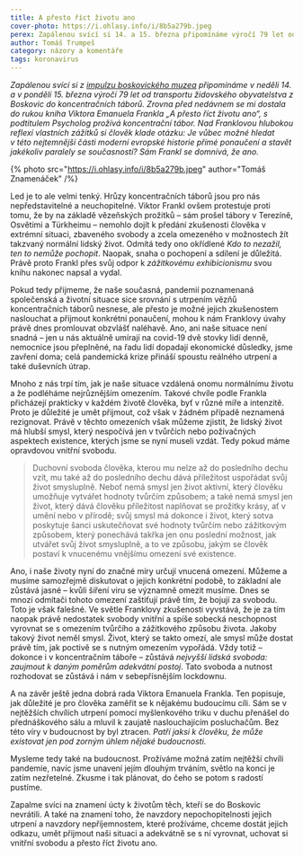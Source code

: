 ```yaml
---
title: A přesto říct životu ano
cover-photo: https://i.ohlasy.info/i/8b5a279b.jpeg
perex: Zapálenou svící si 14. a 15. března připomínáme výročí 79 let od transportu židovského obyvatelstva z Boskovic. Je vůbec možné hledat v této nejtemnější části moderní evropské historie přímé ponaučení a stavět jakékoliv paralely se současností?
author: Tomáš Trumpeš
category: názory a komentáře
tags: koronavirus
---
```


*Zapálenou svící si z [impulzu boskovického muzea](https://www.facebook.com/events/285571722917501) připomínáme v neděli 14. a v pondělí 15. března výročí 79 let od transportu židovského obyvatelstva z Boskovic do koncentračních táborů. Zrovna před nedávnem se mi dostala do rukou kniha Viktora Emanuela Frankla „A přesto říct životu ano“, s podtitulem Psycholog prožívá koncentrační tábor. Nad Franklovou hlubokou reflexí vlastních zážitků si člověk klade otázku: Je vůbec možné hledat v této nejtemnější části moderní evropské historie přímé ponaučení a stavět jakékoliv paralely se současností? Sám Frankl se domnívá, že ano.*

{% photo src="https://i.ohlasy.info/i/8b5a279b.jpeg" author="Tomáš Znamenáček" /%}

Led je to ale velmi tenký. Hrůzy koncentračních táborů jsou pro nás nepředstavitelné a neuchopitelné. Viktor Frankl ovšem protestuje proti tomu, že by na základě vězeňských prožitků – sám prošel tábory v Terezíně, Osvětimi a Türkheimu – nemohlo dojít k předání zkušenosti člověka v extrémní situaci, zbaveného svobody a zcela omezeného v možnostech žít takzvaný normální lidský život. Odmítá tedy ono okřídlené *Kdo to nezažil, ten to nemůže pochopit*. Naopak, snaha o pochopení a sdílení je důležitá. Právě proto Frankl přes svůj odpor k *zážitkovému exhibicionismu* svou knihu nakonec napsal a vydal.

Pokud tedy přijmeme, že naše současná, pandemií poznamenaná společenská a životní situace sice srovnání s utrpením vězňů koncentračních táborů nesnese, ale přesto je možné jejich zkušenostem naslouchat a přijmout konkrétní ponaučení, mohou k nám Franklovy úvahy právě dnes promlouvat obzvlášť naléhavě. Ano, ani naše situace není snadná – jen u nás aktuálně umírají na covid-19 dvě stovky lidí denně, nemocnice jsou přeplněné, na řadu lidí dopadají ekonomické důsledky, jsme zavření doma; celá pandemická krize přináší spoustu reálného utrpení a také duševních útrap.

Mnoho z nás trpí tím, jak je naše situace vzdálená onomu normálnímu životu a že podléháme nejrůznějším omezením. Takové chvíle podle Frankla přicházejí prakticky v každém životě člověka, byť v různé míře a intenzitě. Proto je důležité je umět přijmout, což však v žádném případě neznamená rezignovat. Právě v těchto omezeních však můžeme zjistit, že lidský život má hlubší smysl, který nespočívá jen v tvůrčích nebo poživačných aspektech existence, kterých jsme se nyní museli vzdát. Tedy pokud máme opravdovou vnitřní svobodu.

> Duchovní svoboda člověka, kterou mu nelze až do posledního dechu vzít, mu také až do posledního dechu dává příležitost uspořádat svůj život smysluplně. Neboť nemá smysl jen život aktivní, který člověku umožňuje vytvářet hodnoty tvůrčím způsobem; a také nemá smysl jen život, který dává člověku příležitost naplňovat se prožitky krásy, ať v umění nebo v přírodě; svůj smysl má dokonce i život, který sotva poskytuje šanci uskutečňovat své hodnoty tvůrčím nebo zážitkovým způsobem, který ponechává takřka jen onu poslední možnost, jak utvářet svůj život smysluplně, a to ve způsobu, jakým se člověk postaví k vnucenému vnějšímu omezení své existence.

Ano, i naše životy nyní do značné míry určují vnucená omezení. Můžeme a musíme samozřejmě diskutovat o jejich konkrétní podobě, to základní ale zůstává jasné – kvůli šíření viru se významně omezit musíme. Dnes se mnozí odmítači tohoto omezení zaštiťují právě tím, že bojují za svobodu. Toto je však falešné. Ve světle Franklovy zkušenosti vyvstává, že je za tím naopak právě nedostatek svobody vnitřní a spíše sobecká neschopnost vyrovnat se s omezením tvůrčího a zážitkového způsobu života. Jakoby takový život neměl smysl. Život, který se takto omezí, ale smysl může dostat právě tím, jak poctivě se s nutným omezením vypořádá. Vždy totiž – dokonce i v koncentračním táboře – zůstává *nejvyšší lidská svoboda: zaujmout k daným poměrům adekvátní postoj*. Tato svoboda a nutnost rozhodovat se zůstává i nám v sebepřísnějším lockdownu.

A na závěr ještě jedna dobrá rada Viktora Emanuela Frankla. Ten popisuje, jak důležité je pro člověka zaměřit se k nějakému budoucímu cíli. Sám se v nejtěžších chvílích utrpení pomocí myšlenkového triku v duchu přenášel do přednáškového sálu a mluvil k zaujatě naslouchajícím posluchačům. Bez této víry v budoucnost by byl ztracen. *Patří jaksi k člověku, že může existovat jen pod zorným úhlem nějaké budoucnosti.*

Mysleme tedy také na budoucnost. Prožíváme možná zatím nejtěžší chvíli pandemie, navíc jsme unavení jejím dlouhým trváním, světlo na konci je zatím nezřetelné. Zkusme i tak plánovat, do čeho se potom s radostí pustíme.

Zapalme svíci na znamení úcty k životům těch, kteří se do Boskovic nevrátili. A také na znamení toho, že navzdory nepochopitelnosti jejich utrpení a navzdory nepříjemnostem, které prožíváme, chceme dostát jejich odkazu, umět přijmout naši situaci a adekvátně se s ní vyrovnat, uchovat si vnitřní svobodu a přesto říct životu ano.
